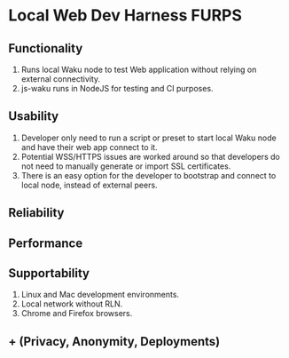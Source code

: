 # Local Web Dev Harness FURPS

## Functionality

1. Runs local Waku node to test Web application without relying on external connectivity.
2. js-waku runs in NodeJS for testing and CI purposes.

## Usability

1. Developer only need to run a script or preset to start local Waku node and have their web app connect to it.
2. Potential WSS/HTTPS issues are worked around so that developers do not need to manually generate or import SSL certificates.
3. There is an easy option for the developer to bootstrap and connect to local node, instead of external peers.

## Reliability

## Performance

## Supportability

1. Linux and Mac development environments.
2. Local network without RLN.
3. Chrome and Firefox browsers.

## + (Privacy, Anonymity, Deployments)
